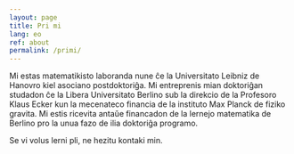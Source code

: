 ```yaml
---
layout: page
title: Pri mi
lang: eo
ref: about
permalink: /primi/
---
```


Mi estas matematikisto laboranda nune ĉe la Universitato Leibniz de Hanovro kiel asociano postdoktoriĝa. Mi entreprenis mian doktoriĝan studadon ĉe la Libera Universitato Berlino sub la direkcio de la Profesoro Klaus Ecker kun la mecenateco financia de la instituto Max Planck de fiziko gravita. Mi estis ricevita antaǔe financadon de la lernejo matematika de Berlino pro la unua fazo de ilia doktoriĝa programo.

Se vi volus lerni pli, ne hezitu kontaki min.
